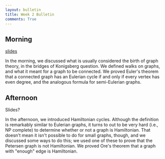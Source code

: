 ```yaml
---
layout: bulletin
title: Week 2 Bulletin
comments: True
---
```

Morning
------
[slides](../Slides/Lecture3.html)

In the morning, we discussed what is usually considered the birth of graph theory, in the bridges of Konigsberg question.  We defined walks on graphs, and what it meant for a graph to be connected.  We proved Euler's theorem that a connected graph has an Eulerian cycle if and only if every vertex has even degree, and the analogous formula for semi-Eulerian graphs.

Afternoon
-----
Slides?

In the afternoon, we introduced Hamiltonian cycles.  Although the definition is remarkably similar to Eulerian graphs, it turns to out to be very hard (i.e., NP complete) to determine whether or not a graph is Hamiltonian.  That doesn't mean it isn't possible to do for small graphs, though, and we discussed some ways to do this; we used one of these to prove that the Petersen graph is not Hamiltonian.  We proved Ore's theorem that a graph with "enough" edge is Hamiltonian.
